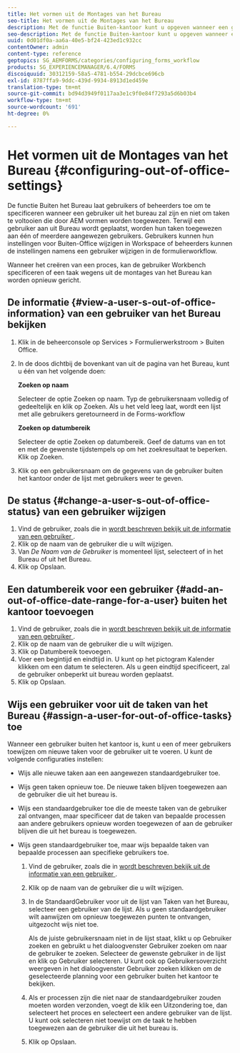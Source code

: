 ```yaml
---
title: Het vormen uit de Montages van het Bureau
seo-title: Het vormen uit de Montages van het Bureau
description: Met de functie Buiten-kantoor kunt u opgeven wanneer een gebruiker buiten het kantoor komt en geen taken kan uitvoeren die door AEM formulieren zijn toegewezen.
seo-description: Met de functie Buiten-kantoor kunt u opgeven wanneer een gebruiker buiten het kantoor komt en geen taken kan uitvoeren die door AEM formulieren zijn toegewezen.
uuid: 0d01df0a-aa6a-40e5-bf24-423ed1c932cc
contentOwner: admin
content-type: reference
geptopics: SG_AEMFORMS/categories/configuring_forms_workflow
products: SG_EXPERIENCEMANAGER/6.4/FORMS
discoiquuid: 30312159-58a5-4781-b554-29dcbce696cb
exl-id: 8787ffa9-9ddc-439d-9934-8913d1ed459e
translation-type: tm+mt
source-git-commit: bd94d3949f0117aa3e1c9f0e84f7293a5d6b03b4
workflow-type: tm+mt
source-wordcount: '691'
ht-degree: 0%

---
```


# Het vormen uit de Montages van het Bureau {#configuring-out-of-office-settings}

De functie Buiten het Bureau laat gebruikers of beheerders toe om te specificeren wanneer een gebruiker uit het bureau zal zijn en niet om taken te voltooien die door AEM vormen worden toegewezen. Terwijl een gebruiker aan uit Bureau wordt geplaatst, worden hun taken toegewezen aan één of meerdere aangewezen gebruikers. Gebruikers kunnen hun instellingen voor Buiten-Office wijzigen in Workspace of beheerders kunnen de instellingen namens een gebruiker wijzigen in de formulierworkflow.

Wanneer het creëren van een proces, kan de gebruiker Workbench specificeren of een taak wegens uit de montages van het Bureau kan worden opnieuw gericht.

## De informatie {#view-a-user-s-out-of-office-information} van een gebruiker van het Bureau bekijken

1. Klik in de beheerconsole op Services > Formulierwerkstroom > Buiten Office.
1. In de doos dichtbij de bovenkant van uit de pagina van het Bureau, kunt u één van het volgende doen:

   **Zoeken op naam**

   Selecteer de optie Zoeken op naam. Typ de gebruikersnaam volledig of gedeeltelijk en klik op Zoeken. Als u het veld leeg laat, wordt een lijst met alle gebruikers geretourneerd in de Forms-workflow

   **Zoeken op datumbereik**

   Selecteer de optie Zoeken op datumbereik. Geef de datums van en tot en met de gewenste tijdstempels op om het zoekresultaat te beperken. Klik op Zoeken.

1. Klik op een gebruikersnaam om de gegevens van de gebruiker buiten het kantoor onder de lijst met gebruikers weer te geven.

## De status {#change-a-user-s-out-of-office-status} van een gebruiker wijzigen

1. Vind de gebruiker, zoals die in [wordt beschreven bekijk uit de informatie van een gebruiker ](configuring-out-office-settings.md#view-a-user-s-out-of-office-information).
1. Klik op de naam van de gebruiker die u wilt wijzigen.
1. Van *De Naam van de Gebruiker* is momenteel lijst, selecteert of in het Bureau of uit het Bureau.
1. Klik op Opslaan.

## Een datumbereik voor een gebruiker {#add-an-out-of-office-date-range-for-a-user} buiten het kantoor toevoegen

1. Vind de gebruiker, zoals die in [wordt beschreven bekijk uit de informatie van een gebruiker ](configuring-out-office-settings.md#view-a-user-s-out-of-office-information).
1. Klik op de naam van de gebruiker die u wilt wijzigen.
1. Klik op Datumbereik toevoegen.
1. Voer een begintijd en eindtijd in. U kunt op het pictogram Kalender klikken om een datum te selecteren. Als u geen eindtijd specificeert, zal de gebruiker onbeperkt uit bureau worden geplaatst.
1. Klik op Opslaan.

## Wijs een gebruiker voor uit de taken van het Bureau {#assign-a-user-for-out-of-office-tasks} toe

Wanneer een gebruiker buiten het kantoor is, kunt u een of meer gebruikers toewijzen om nieuwe taken voor de gebruiker uit te voeren. U kunt de volgende configuraties instellen:

* Wijs alle nieuwe taken aan een aangewezen standaardgebruiker toe.
* Wijs geen taken opnieuw toe. De nieuwe taken blijven toegewezen aan de gebruiker die uit het bureau is.
* Wijs een standaardgebruiker toe die de meeste taken van de gebruiker zal ontvangen, maar specificeer dat de taken van bepaalde processen aan andere gebruikers opnieuw worden toegewezen of aan de gebruiker blijven die uit het bureau is toegewezen.
* Wijs geen standaardgebruiker toe, maar wijs bepaalde taken van bepaalde processen aan specifieke gebruikers toe.

   1. Vind de gebruiker, zoals die in [wordt beschreven bekijk uit de informatie van een gebruiker ](configuring-out-office-settings.md#view-a-user-s-out-of-office-information).
   1. Klik op de naam van de gebruiker die u wilt wijzigen.
   1. In de StandaardGebruiker voor uit de lijst van Taken van het Bureau, selecteer een gebruiker van de lijst. Als u geen standaardgebruiker wilt aanwijzen om opnieuw toegewezen punten te ontvangen, uitgezocht wijs niet toe.

      Als de juiste gebruikersnaam niet in de lijst staat, klikt u op Gebruiker zoeken en gebruikt u het dialoogvenster Gebruiker zoeken om naar de gebruiker te zoeken. Selecteer de gewenste gebruiker in de lijst en klik op Gebruiker selecteren. U kunt ook op Gebruikersoverzicht weergeven in het dialoogvenster Gebruiker zoeken klikken om de geselecteerde planning voor een gebruiker buiten het kantoor te bekijken.

   1. Als er processen zijn die niet naar de standaardgebruiker zouden moeten worden verzonden, voegt de klik een Uitzondering toe, dan selecteert het proces en selecteert een andere gebruiker van de lijst. U kunt ook selecteren niet toewijst om de taak te hebben toegewezen aan de gebruiker die uit het bureau is.
   1. Klik op Opslaan.

